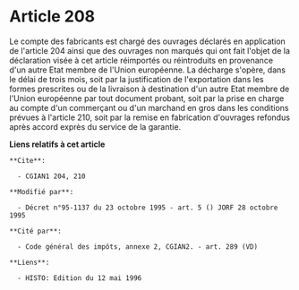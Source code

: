 # Article 208

Le compte des fabricants est chargé des ouvrages déclarés en application de l'article 204 ainsi que des ouvrages non marqués
qui ont fait l'objet de la déclaration visée à cet article réimportés ou réintroduits en provenance d'un autre Etat membre de
l'Union européenne. La décharge s'opère, dans le délai de trois mois, soit par la justification de l'exportation dans les
formes prescrites ou de la livraison à destination d'un autre Etat membre de l'Union européenne par tout document probant,
soit par la prise en charge au compte d'un commerçant ou d'un marchand en gros dans les conditions prévues à l'article 210,
soit par la remise en fabrication d'ouvrages refondus après accord exprès du service de la garantie.

**Liens relatifs à cet article**

	**Cite**:

	  - CGIAN1 204, 210

	**Modifié par**:

	  - Décret n°95-1137 du 23 octobre 1995 - art. 5 () JORF 28 octobre 1995

	**Cité par**:

	  - Code général des impôts, annexe 2, CGIAN2. - art. 289 (VD)

	**Liens**:

	  - HISTO: Edition du 12 mai 1996
